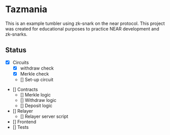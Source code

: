 # Tazmania

This is an example tumbler using zk-snark on the near protocol. This project was created for educational purposes to practice NEAR development and zk-snarks.

## Status

- [x] Circuits
	- [x] withdraw check
	- [x] Merkle check
	- [] Set-up circuit
- [] Contracts
	- [] Merkle logic
	- [] Withdraw logic
	- [] Deposit logic
- [] Relayer
	- [] Relayer server script
- [] Frontend
- [] Tests